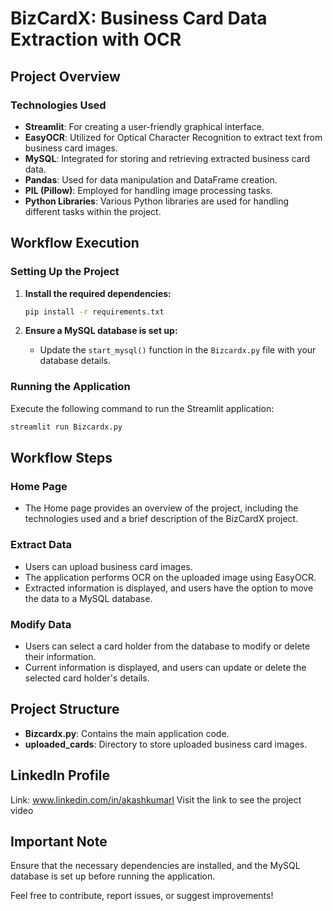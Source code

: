# BizCardX: Business Card Data Extraction with OCR

## Project Overview

### Technologies Used

- **Streamlit**: For creating a user-friendly graphical interface.
- **EasyOCR**: Utilized for Optical Character Recognition to extract text from business card images.
- **MySQL**: Integrated for storing and retrieving extracted business card data.
- **Pandas**: Used for data manipulation and DataFrame creation.
- **PIL (Pillow)**: Employed for handling image processing tasks.
- **Python Libraries**: Various Python libraries are used for handling different tasks within the project.

## Workflow Execution

### Setting Up the Project

1. **Install the required dependencies:**

    ```bash
    pip install -r requirements.txt
    ```

2. **Ensure a MySQL database is set up:**
    - Update the `start_mysql()` function in the `Bizcardx.py` file with your database details.

### Running the Application

Execute the following command to run the Streamlit application:

```bash
streamlit run Bizcardx.py
```

## Workflow Steps

### Home Page

- The Home page provides an overview of the project, including the technologies used and a brief description of the BizCardX project.

### Extract Data

- Users can upload business card images.
- The application performs OCR on the uploaded image using EasyOCR.
- Extracted information is displayed, and users have the option to move the data to a MySQL database.

### Modify Data

- Users can select a card holder from the database to modify or delete their information.
- Current information is displayed, and users can update or delete the selected card holder's details.

## Project Structure

- **Bizcardx.py**: Contains the main application code.
- **uploaded_cards**: Directory to store uploaded business card images.

## LinkedIn Profile
Link: www.linkedin.com/in/akashkumarl
Visit the link to see the project video

## Important Note

Ensure that the necessary dependencies are installed, and the MySQL database is set up before running the application.

Feel free to contribute, report issues, or suggest improvements!
